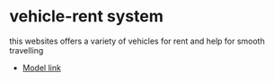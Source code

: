 # vehicle-rent system

this websites offers a variety of vehicles for rent and help for smooth travelling

- [Model link]()